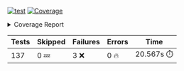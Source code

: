 [![test](https://github.com/rcmdnk/homebrew-file/actions/workflows/test.yml/badge.svg)](https://github.com/rcmdnk/homebrew-file/actions/workflows/test.yml)
<a href="https://github.com/rcmdnk/homebrew-file/blob/5ac58869465014ca82ddf08a1a0777eeabd67ab4/README.md"><img alt="Coverage" src="https://img.shields.io/badge/Coverage-52%25-orange.svg" /></a><details><summary>Coverage Report </summary><table><tr><th>File</th><th>Stmts</th><th>Miss</th><th>Cover</th><th>Missing</th></tr><tbody><tr><td colspan="5"><b>bin</b></td></tr><tr><td>&nbsp; &nbsp;<a href="https://github.com/rcmdnk/homebrew-file/blob/5ac58869465014ca82ddf08a1a0777eeabd67ab4/bin/brew-file">brew-file</a></td><td>1940</td><td>937</td><td>52%</td><td><a href="https://github.com/rcmdnk/homebrew-file/blob/5ac58869465014ca82ddf08a1a0777eeabd67ab4/bin/brew-file#L45-L60">45&ndash;60</a>, <a href="https://github.com/rcmdnk/homebrew-file/blob/5ac58869465014ca82ddf08a1a0777eeabd67ab4/bin/brew-file#L65-L67">65&ndash;67</a>, <a href="https://github.com/rcmdnk/homebrew-file/blob/5ac58869465014ca82ddf08a1a0777eeabd67ab4/bin/brew-file#L463">463</a>, <a href="https://github.com/rcmdnk/homebrew-file/blob/5ac58869465014ca82ddf08a1a0777eeabd67ab4/bin/brew-file#L465">465</a>, <a href="https://github.com/rcmdnk/homebrew-file/blob/5ac58869465014ca82ddf08a1a0777eeabd67ab4/bin/brew-file#L467">467</a>, <a href="https://github.com/rcmdnk/homebrew-file/blob/5ac58869465014ca82ddf08a1a0777eeabd67ab4/bin/brew-file#L484-L488">484&ndash;488</a>, <a href="https://github.com/rcmdnk/homebrew-file/blob/5ac58869465014ca82ddf08a1a0777eeabd67ab4/bin/brew-file#L501-L506">501&ndash;506</a>, <a href="https://github.com/rcmdnk/homebrew-file/blob/5ac58869465014ca82ddf08a1a0777eeabd67ab4/bin/brew-file#L516">516</a>, <a href="https://github.com/rcmdnk/homebrew-file/blob/5ac58869465014ca82ddf08a1a0777eeabd67ab4/bin/brew-file#L527-L528">527&ndash;528</a>, <a href="https://github.com/rcmdnk/homebrew-file/blob/5ac58869465014ca82ddf08a1a0777eeabd67ab4/bin/brew-file#L530">530</a>, <a href="https://github.com/rcmdnk/homebrew-file/blob/5ac58869465014ca82ddf08a1a0777eeabd67ab4/bin/brew-file#L534-L538">534&ndash;538</a>, <a href="https://github.com/rcmdnk/homebrew-file/blob/5ac58869465014ca82ddf08a1a0777eeabd67ab4/bin/brew-file#L556-L570">556&ndash;570</a>, <a href="https://github.com/rcmdnk/homebrew-file/blob/5ac58869465014ca82ddf08a1a0777eeabd67ab4/bin/brew-file#L613-L617">613&ndash;617</a>, <a href="https://github.com/rcmdnk/homebrew-file/blob/5ac58869465014ca82ddf08a1a0777eeabd67ab4/bin/brew-file#L621">621</a>, <a href="https://github.com/rcmdnk/homebrew-file/blob/5ac58869465014ca82ddf08a1a0777eeabd67ab4/bin/brew-file#L648-L657">648&ndash;657</a>, <a href="https://github.com/rcmdnk/homebrew-file/blob/5ac58869465014ca82ddf08a1a0777eeabd67ab4/bin/brew-file#L679">679</a>, <a href="https://github.com/rcmdnk/homebrew-file/blob/5ac58869465014ca82ddf08a1a0777eeabd67ab4/bin/brew-file#L682-L685">682&ndash;685</a>, <a href="https://github.com/rcmdnk/homebrew-file/blob/5ac58869465014ca82ddf08a1a0777eeabd67ab4/bin/brew-file#L730-L737">730&ndash;737</a>, <a href="https://github.com/rcmdnk/homebrew-file/blob/5ac58869465014ca82ddf08a1a0777eeabd67ab4/bin/brew-file#L740-L764">740&ndash;764</a>, <a href="https://github.com/rcmdnk/homebrew-file/blob/5ac58869465014ca82ddf08a1a0777eeabd67ab4/bin/brew-file#L777-L792">777&ndash;792</a>, <a href="https://github.com/rcmdnk/homebrew-file/blob/5ac58869465014ca82ddf08a1a0777eeabd67ab4/bin/brew-file#L816">816</a>, <a href="https://github.com/rcmdnk/homebrew-file/blob/5ac58869465014ca82ddf08a1a0777eeabd67ab4/bin/brew-file#L827-L828">827&ndash;828</a>, <a href="https://github.com/rcmdnk/homebrew-file/blob/5ac58869465014ca82ddf08a1a0777eeabd67ab4/bin/brew-file#L836">836</a>, <a href="https://github.com/rcmdnk/homebrew-file/blob/5ac58869465014ca82ddf08a1a0777eeabd67ab4/bin/brew-file#L849-L854">849&ndash;854</a>, <a href="https://github.com/rcmdnk/homebrew-file/blob/5ac58869465014ca82ddf08a1a0777eeabd67ab4/bin/brew-file#L864-L867">864&ndash;867</a>, <a href="https://github.com/rcmdnk/homebrew-file/blob/5ac58869465014ca82ddf08a1a0777eeabd67ab4/bin/brew-file#L909">909</a>, <a href="https://github.com/rcmdnk/homebrew-file/blob/5ac58869465014ca82ddf08a1a0777eeabd67ab4/bin/brew-file#L974">974</a>, <a href="https://github.com/rcmdnk/homebrew-file/blob/5ac58869465014ca82ddf08a1a0777eeabd67ab4/bin/brew-file#L1025">1025</a>, <a href="https://github.com/rcmdnk/homebrew-file/blob/5ac58869465014ca82ddf08a1a0777eeabd67ab4/bin/brew-file#L1092-L1095">1092&ndash;1095</a>, <a href="https://github.com/rcmdnk/homebrew-file/blob/5ac58869465014ca82ddf08a1a0777eeabd67ab4/bin/brew-file#L1101">1101</a>, <a href="https://github.com/rcmdnk/homebrew-file/blob/5ac58869465014ca82ddf08a1a0777eeabd67ab4/bin/brew-file#L1107">1107</a>, <a href="https://github.com/rcmdnk/homebrew-file/blob/5ac58869465014ca82ddf08a1a0777eeabd67ab4/bin/brew-file#L1111">1111</a>, <a href="https://github.com/rcmdnk/homebrew-file/blob/5ac58869465014ca82ddf08a1a0777eeabd67ab4/bin/brew-file#L1118">1118</a>, <a href="https://github.com/rcmdnk/homebrew-file/blob/5ac58869465014ca82ddf08a1a0777eeabd67ab4/bin/brew-file#L1126">1126</a>, <a href="https://github.com/rcmdnk/homebrew-file/blob/5ac58869465014ca82ddf08a1a0777eeabd67ab4/bin/brew-file#L1128">1128</a>, <a href="https://github.com/rcmdnk/homebrew-file/blob/5ac58869465014ca82ddf08a1a0777eeabd67ab4/bin/brew-file#L1159">1159</a>, <a href="https://github.com/rcmdnk/homebrew-file/blob/5ac58869465014ca82ddf08a1a0777eeabd67ab4/bin/brew-file#L1164-L1167">1164&ndash;1167</a>, <a href="https://github.com/rcmdnk/homebrew-file/blob/5ac58869465014ca82ddf08a1a0777eeabd67ab4/bin/brew-file#L1169-L1172">1169&ndash;1172</a>, <a href="https://github.com/rcmdnk/homebrew-file/blob/5ac58869465014ca82ddf08a1a0777eeabd67ab4/bin/brew-file#L1201-L1211">1201&ndash;1211</a>, <a href="https://github.com/rcmdnk/homebrew-file/blob/5ac58869465014ca82ddf08a1a0777eeabd67ab4/bin/brew-file#L1214-L1217">1214&ndash;1217</a>, <a href="https://github.com/rcmdnk/homebrew-file/blob/5ac58869465014ca82ddf08a1a0777eeabd67ab4/bin/brew-file#L1220-L1224">1220&ndash;1224</a>, <a href="https://github.com/rcmdnk/homebrew-file/blob/5ac58869465014ca82ddf08a1a0777eeabd67ab4/bin/brew-file#L1230">1230</a>, <a href="https://github.com/rcmdnk/homebrew-file/blob/5ac58869465014ca82ddf08a1a0777eeabd67ab4/bin/brew-file#L1234-L1239">1234&ndash;1239</a>, <a href="https://github.com/rcmdnk/homebrew-file/blob/5ac58869465014ca82ddf08a1a0777eeabd67ab4/bin/brew-file#L1242-L1247">1242&ndash;1247</a>, <a href="https://github.com/rcmdnk/homebrew-file/blob/5ac58869465014ca82ddf08a1a0777eeabd67ab4/bin/brew-file#L1258-L1280">1258&ndash;1280</a>, <a href="https://github.com/rcmdnk/homebrew-file/blob/5ac58869465014ca82ddf08a1a0777eeabd67ab4/bin/brew-file#L1284">1284</a>, <a href="https://github.com/rcmdnk/homebrew-file/blob/5ac58869465014ca82ddf08a1a0777eeabd67ab4/bin/brew-file#L1287">1287</a>, <a href="https://github.com/rcmdnk/homebrew-file/blob/5ac58869465014ca82ddf08a1a0777eeabd67ab4/bin/brew-file#L1291">1291</a>, <a href="https://github.com/rcmdnk/homebrew-file/blob/5ac58869465014ca82ddf08a1a0777eeabd67ab4/bin/brew-file#L1298-L1327">1298&ndash;1327</a>, <a href="https://github.com/rcmdnk/homebrew-file/blob/5ac58869465014ca82ddf08a1a0777eeabd67ab4/bin/brew-file#L1330-L1353">1330&ndash;1353</a>, <a href="https://github.com/rcmdnk/homebrew-file/blob/5ac58869465014ca82ddf08a1a0777eeabd67ab4/bin/brew-file#L1358-L1362">1358&ndash;1362</a>, <a href="https://github.com/rcmdnk/homebrew-file/blob/5ac58869465014ca82ddf08a1a0777eeabd67ab4/bin/brew-file#L1368-L1373">1368&ndash;1373</a>, <a href="https://github.com/rcmdnk/homebrew-file/blob/5ac58869465014ca82ddf08a1a0777eeabd67ab4/bin/brew-file#L1381-L1425">1381&ndash;1425</a>, <a href="https://github.com/rcmdnk/homebrew-file/blob/5ac58869465014ca82ddf08a1a0777eeabd67ab4/bin/brew-file#L1428-L1459">1428&ndash;1459</a>, <a href="https://github.com/rcmdnk/homebrew-file/blob/5ac58869465014ca82ddf08a1a0777eeabd67ab4/bin/brew-file#L1464-L1495">1464&ndash;1495</a>, <a href="https://github.com/rcmdnk/homebrew-file/blob/5ac58869465014ca82ddf08a1a0777eeabd67ab4/bin/brew-file#L1498-L1580">1498&ndash;1580</a>, <a href="https://github.com/rcmdnk/homebrew-file/blob/5ac58869465014ca82ddf08a1a0777eeabd67ab4/bin/brew-file#L1583-L1591">1583&ndash;1591</a>, <a href="https://github.com/rcmdnk/homebrew-file/blob/5ac58869465014ca82ddf08a1a0777eeabd67ab4/bin/brew-file#L1604">1604</a>, <a href="https://github.com/rcmdnk/homebrew-file/blob/5ac58869465014ca82ddf08a1a0777eeabd67ab4/bin/brew-file#L1609">1609</a>, <a href="https://github.com/rcmdnk/homebrew-file/blob/5ac58869465014ca82ddf08a1a0777eeabd67ab4/bin/brew-file#L1614-L1653">1614&ndash;1653</a>, <a href="https://github.com/rcmdnk/homebrew-file/blob/5ac58869465014ca82ddf08a1a0777eeabd67ab4/bin/brew-file#L1658">1658</a>, <a href="https://github.com/rcmdnk/homebrew-file/blob/5ac58869465014ca82ddf08a1a0777eeabd67ab4/bin/brew-file#L1661">1661</a>, <a href="https://github.com/rcmdnk/homebrew-file/blob/5ac58869465014ca82ddf08a1a0777eeabd67ab4/bin/brew-file#L1678-L1680">1678&ndash;1680</a>, <a href="https://github.com/rcmdnk/homebrew-file/blob/5ac58869465014ca82ddf08a1a0777eeabd67ab4/bin/brew-file#L1683-L1692">1683&ndash;1692</a>, <a href="https://github.com/rcmdnk/homebrew-file/blob/5ac58869465014ca82ddf08a1a0777eeabd67ab4/bin/brew-file#L1700-L1704">1700&ndash;1704</a>, <a href="https://github.com/rcmdnk/homebrew-file/blob/5ac58869465014ca82ddf08a1a0777eeabd67ab4/bin/brew-file#L1719">1719</a>, <a href="https://github.com/rcmdnk/homebrew-file/blob/5ac58869465014ca82ddf08a1a0777eeabd67ab4/bin/brew-file#L1731-L1770">1731&ndash;1770</a>, <a href="https://github.com/rcmdnk/homebrew-file/blob/5ac58869465014ca82ddf08a1a0777eeabd67ab4/bin/brew-file#L1789-L1806">1789&ndash;1806</a>, <a href="https://github.com/rcmdnk/homebrew-file/blob/5ac58869465014ca82ddf08a1a0777eeabd67ab4/bin/brew-file#L1826">1826</a>, <a href="https://github.com/rcmdnk/homebrew-file/blob/5ac58869465014ca82ddf08a1a0777eeabd67ab4/bin/brew-file#L1833-L1906">1833&ndash;1906</a>, <a href="https://github.com/rcmdnk/homebrew-file/blob/5ac58869465014ca82ddf08a1a0777eeabd67ab4/bin/brew-file#L1913-L1939">1913&ndash;1939</a>, <a href="https://github.com/rcmdnk/homebrew-file/blob/5ac58869465014ca82ddf08a1a0777eeabd67ab4/bin/brew-file#L1942-L1949">1942&ndash;1949</a>, <a href="https://github.com/rcmdnk/homebrew-file/blob/5ac58869465014ca82ddf08a1a0777eeabd67ab4/bin/brew-file#L1953-L1954">1953&ndash;1954</a>, <a href="https://github.com/rcmdnk/homebrew-file/blob/5ac58869465014ca82ddf08a1a0777eeabd67ab4/bin/brew-file#L1959-L2003">1959&ndash;2003</a>, <a href="https://github.com/rcmdnk/homebrew-file/blob/5ac58869465014ca82ddf08a1a0777eeabd67ab4/bin/brew-file#L2007-L2043">2007&ndash;2043</a>, <a href="https://github.com/rcmdnk/homebrew-file/blob/5ac58869465014ca82ddf08a1a0777eeabd67ab4/bin/brew-file#L2046-L2051">2046&ndash;2051</a>, <a href="https://github.com/rcmdnk/homebrew-file/blob/5ac58869465014ca82ddf08a1a0777eeabd67ab4/bin/brew-file#L2060-L2063">2060&ndash;2063</a>, <a href="https://github.com/rcmdnk/homebrew-file/blob/5ac58869465014ca82ddf08a1a0777eeabd67ab4/bin/brew-file#L2071-L2079">2071&ndash;2079</a>, <a href="https://github.com/rcmdnk/homebrew-file/blob/5ac58869465014ca82ddf08a1a0777eeabd67ab4/bin/brew-file#L2083-L2085">2083&ndash;2085</a>, <a href="https://github.com/rcmdnk/homebrew-file/blob/5ac58869465014ca82ddf08a1a0777eeabd67ab4/bin/brew-file#L2089">2089</a>, <a href="https://github.com/rcmdnk/homebrew-file/blob/5ac58869465014ca82ddf08a1a0777eeabd67ab4/bin/brew-file#L2093-L2101">2093&ndash;2101</a>, <a href="https://github.com/rcmdnk/homebrew-file/blob/5ac58869465014ca82ddf08a1a0777eeabd67ab4/bin/brew-file#L2111-L2279">2111&ndash;2279</a>, <a href="https://github.com/rcmdnk/homebrew-file/blob/5ac58869465014ca82ddf08a1a0777eeabd67ab4/bin/brew-file#L2285-L2435">2285&ndash;2435</a>, <a href="https://github.com/rcmdnk/homebrew-file/blob/5ac58869465014ca82ddf08a1a0777eeabd67ab4/bin/brew-file#L2455">2455</a>, <a href="https://github.com/rcmdnk/homebrew-file/blob/5ac58869465014ca82ddf08a1a0777eeabd67ab4/bin/brew-file#L2457-L2461">2457&ndash;2461</a>, <a href="https://github.com/rcmdnk/homebrew-file/blob/5ac58869465014ca82ddf08a1a0777eeabd67ab4/bin/brew-file#L2473">2473</a>, <a href="https://github.com/rcmdnk/homebrew-file/blob/5ac58869465014ca82ddf08a1a0777eeabd67ab4/bin/brew-file#L2477-L2480">2477&ndash;2480</a>, <a href="https://github.com/rcmdnk/homebrew-file/blob/5ac58869465014ca82ddf08a1a0777eeabd67ab4/bin/brew-file#L2487">2487</a>, <a href="https://github.com/rcmdnk/homebrew-file/blob/5ac58869465014ca82ddf08a1a0777eeabd67ab4/bin/brew-file#L2505-L2530">2505&ndash;2530</a>, <a href="https://github.com/rcmdnk/homebrew-file/blob/5ac58869465014ca82ddf08a1a0777eeabd67ab4/bin/brew-file#L2536">2536</a>, <a href="https://github.com/rcmdnk/homebrew-file/blob/5ac58869465014ca82ddf08a1a0777eeabd67ab4/bin/brew-file#L2543-L2551">2543&ndash;2551</a>, <a href="https://github.com/rcmdnk/homebrew-file/blob/5ac58869465014ca82ddf08a1a0777eeabd67ab4/bin/brew-file#L2619">2619</a>, <a href="https://github.com/rcmdnk/homebrew-file/blob/5ac58869465014ca82ddf08a1a0777eeabd67ab4/bin/brew-file#L2639">2639</a>, <a href="https://github.com/rcmdnk/homebrew-file/blob/5ac58869465014ca82ddf08a1a0777eeabd67ab4/bin/brew-file#L2668">2668</a>, <a href="https://github.com/rcmdnk/homebrew-file/blob/5ac58869465014ca82ddf08a1a0777eeabd67ab4/bin/brew-file#L2697-L2709">2697&ndash;2709</a>, <a href="https://github.com/rcmdnk/homebrew-file/blob/5ac58869465014ca82ddf08a1a0777eeabd67ab4/bin/brew-file#L2738">2738</a>, <a href="https://github.com/rcmdnk/homebrew-file/blob/5ac58869465014ca82ddf08a1a0777eeabd67ab4/bin/brew-file#L2742">2742</a>, <a href="https://github.com/rcmdnk/homebrew-file/blob/5ac58869465014ca82ddf08a1a0777eeabd67ab4/bin/brew-file#L2745-L2747">2745&ndash;2747</a>, <a href="https://github.com/rcmdnk/homebrew-file/blob/5ac58869465014ca82ddf08a1a0777eeabd67ab4/bin/brew-file#L2752-L2753">2752&ndash;2753</a>, <a href="https://github.com/rcmdnk/homebrew-file/blob/5ac58869465014ca82ddf08a1a0777eeabd67ab4/bin/brew-file#L2768-L2770">2768&ndash;2770</a>, <a href="https://github.com/rcmdnk/homebrew-file/blob/5ac58869465014ca82ddf08a1a0777eeabd67ab4/bin/brew-file#L2799">2799</a>, <a href="https://github.com/rcmdnk/homebrew-file/blob/5ac58869465014ca82ddf08a1a0777eeabd67ab4/bin/brew-file#L2867-L2885">2867&ndash;2885</a>, <a href="https://github.com/rcmdnk/homebrew-file/blob/5ac58869465014ca82ddf08a1a0777eeabd67ab4/bin/brew-file#L2910-L2920">2910&ndash;2920</a>, <a href="https://github.com/rcmdnk/homebrew-file/blob/5ac58869465014ca82ddf08a1a0777eeabd67ab4/bin/brew-file#L2924-L2934">2924&ndash;2934</a>, <a href="https://github.com/rcmdnk/homebrew-file/blob/5ac58869465014ca82ddf08a1a0777eeabd67ab4/bin/brew-file#L2937-L2959">2937&ndash;2959</a>, <a href="https://github.com/rcmdnk/homebrew-file/blob/5ac58869465014ca82ddf08a1a0777eeabd67ab4/bin/brew-file#L2962-L2978">2962&ndash;2978</a>, <a href="https://github.com/rcmdnk/homebrew-file/blob/5ac58869465014ca82ddf08a1a0777eeabd67ab4/bin/brew-file#L3005-L3012">3005&ndash;3012</a>, <a href="https://github.com/rcmdnk/homebrew-file/blob/5ac58869465014ca82ddf08a1a0777eeabd67ab4/bin/brew-file#L3023-L3030">3023&ndash;3030</a>, <a href="https://github.com/rcmdnk/homebrew-file/blob/5ac58869465014ca82ddf08a1a0777eeabd67ab4/bin/brew-file#L3043-L3067">3043&ndash;3067</a>, <a href="https://github.com/rcmdnk/homebrew-file/blob/5ac58869465014ca82ddf08a1a0777eeabd67ab4/bin/brew-file#L3139-L3141">3139&ndash;3141</a>, <a href="https://github.com/rcmdnk/homebrew-file/blob/5ac58869465014ca82ddf08a1a0777eeabd67ab4/bin/brew-file#L3155">3155</a>, <a href="https://github.com/rcmdnk/homebrew-file/blob/5ac58869465014ca82ddf08a1a0777eeabd67ab4/bin/brew-file#L3161">3161</a>, <a href="https://github.com/rcmdnk/homebrew-file/blob/5ac58869465014ca82ddf08a1a0777eeabd67ab4/bin/brew-file#L3165">3165</a>, <a href="https://github.com/rcmdnk/homebrew-file/blob/5ac58869465014ca82ddf08a1a0777eeabd67ab4/bin/brew-file#L3172-L3771">3172&ndash;3771</a>, <a href="https://github.com/rcmdnk/homebrew-file/blob/5ac58869465014ca82ddf08a1a0777eeabd67ab4/bin/brew-file#L3775">3775</a></td></tr><tr><td><b>TOTAL</b></td><td><b>1940</b></td><td><b>937</b></td><td><b>52%</b></td><td>&nbsp;</td></tr></tbody></table></details>

| Tests | Skipped | Failures | Errors | Time |
| ----- | ------- | -------- | -------- | ------------------ |
| 137 | 0 :zzz: | 3 :x: | 0 :fire: | 20.567s :stopwatch: |

